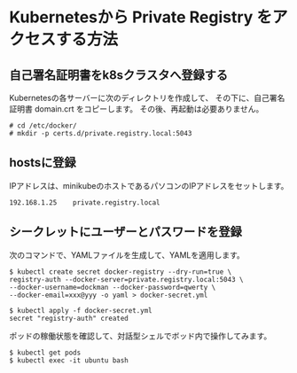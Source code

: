 # Kubernetesから Private Registry をアクセスする方法


## 自己署名証明書をk8sクラスタへ登録する

Kubernetesの各サーバーに次のディレクトリを作成して、
その下に、自己署名証明書 domain.crt をコピーします。
その後、再起動は必要ありません。

~~~
# cd /etc/docker/
# mkdir -p certs.d/private.registry.local:5043
~~~


## hostsに登録

IPアドレスは、minikubeのホストであるパソコンのIPアドレスをセットします。

~~~
192.168.1.25    private.registry.local
~~~



## シークレットにユーザーとパスワードを登録

次のコマンドで、YAMLファイルを生成して、YAMLを適用します。

~~~
$ kubectl create secret docker-registry --dry-run=true \
registry-auth --docker-server=private.registry.local:5043 \
--docker-username=dockman --docker-password=qwerty \
--docker-email=xxx@yyy -o yaml > docker-secret.yml

$ kubectl apply -f docker-secret.yml 
secret "registry-auth" created
~~~


ポッドの稼働状態を確認して、対話型シェルでボッド内で操作してみます。

~~~
$ kubectl get pods
$ kubectl exec -it ubuntu bash
~~~